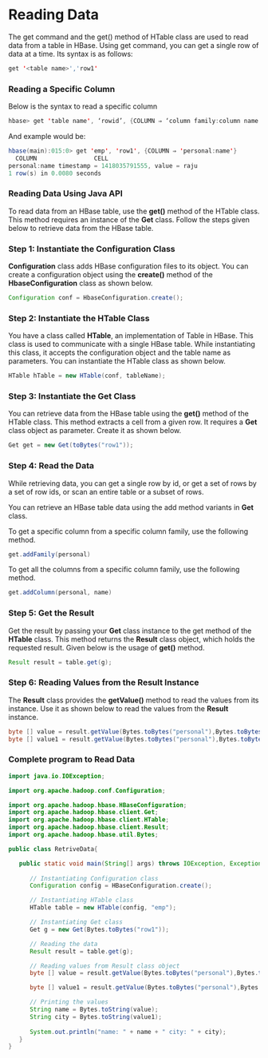 # Reading Data

The get command and the get() method of HTable class are used to read data from a table in HBase. Using get command, you can get a single row of data at a time. Its syntax is as follows:

``` Java
get '<table name>','row1'
```

### Reading a Specific Column

Below is the syntax to read a specific column

``` Java
hbase> get 'table name', ‘rowid’, {COLUMN ⇒ ‘column family:column name ’}
```

And example would be:

``` Java
hbase(main):015:0> get 'emp', 'row1', {COLUMN ⇒ 'personal:name'}
  COLUMN                CELL  
personal:name timestamp = 1418035791555, value = raju
1 row(s) in 0.0080 seconds
```

### Reading Data Using Java API

To read data from an HBase table, use the **get()** method of the HTable class. This method requires an instance of the **Get** class. 
Follow the steps given below to retrieve data from the HBase table.

### Step 1: Instantiate the Configuration Class

**Configuration** class adds HBase configuration files to its object. You can create a configuration object using the **create()** 
method of the **HbaseConfiguration** class as shown below.

``` Java
Configuration conf = HbaseConfiguration.create();
```

### Step 2: Instantiate the HTable Class

You have a class called **HTable**, an implementation of Table in HBase. This class is used to communicate with a single HBase table. 
While instantiating this class, it accepts the configuration object and the table name as parameters. You can instantiate the HTable 
class as shown below.

``` Java
HTable hTable = new HTable(conf, tableName);
```

### Step 3: Instantiate the Get Class

You can retrieve data from the HBase table using the **get()** method of the HTable class. This method extracts a cell from a given row. 
It requires a **Get** class object as parameter. Create it as shown below.

``` Java
Get get = new Get(toBytes("row1"));
```

### Step 4: Read the Data

While retrieving data, you can get a single row by id, or get a set of rows by a set of row ids, or scan an entire table or a subset 
of rows.

You can retrieve an HBase table data using the add method variants in **Get** class.

To get a specific column from a specific column family, use the following method.

``` Java
get.addFamily(personal) 
```

To get all the columns from a specific column family, use the following method.

``` Java
get.addColumn(personal, name) 
```

### Step 5: Get the Result

Get the result by passing your **Get** class instance to the get method of the **HTable** class. This method returns the **Result** class 
object, which holds the requested result. Given below is the usage of **get()** method.

``` Java
Result result = table.get(g);  
```

### Step 6: Reading Values from the Result Instance

The **Result** class provides the **getValue()** method to read the values from its instance. Use it as shown below to read the values 
from the **Result** instance.

``` Java
byte [] value = result.getValue(Bytes.toBytes("personal"),Bytes.toBytes("name"));
byte [] value1 = result.getValue(Bytes.toBytes("personal"),Bytes.toBytes("city"));
```


### Complete program to Read Data

``` Java
import java.io.IOException;

import org.apache.hadoop.conf.Configuration;

import org.apache.hadoop.hbase.HBaseConfiguration;
import org.apache.hadoop.hbase.client.Get;
import org.apache.hadoop.hbase.client.HTable;
import org.apache.hadoop.hbase.client.Result;
import org.apache.hadoop.hbase.util.Bytes;

public class RetriveData{

   public static void main(String[] args) throws IOException, Exception{
   
      // Instantiating Configuration class
      Configuration config = HBaseConfiguration.create();

      // Instantiating HTable class
      HTable table = new HTable(config, "emp");

      // Instantiating Get class
      Get g = new Get(Bytes.toBytes("row1"));

      // Reading the data
      Result result = table.get(g);

      // Reading values from Result class object
      byte [] value = result.getValue(Bytes.toBytes("personal"),Bytes.toBytes("name"));

      byte [] value1 = result.getValue(Bytes.toBytes("personal"),Bytes.toBytes("city"));

      // Printing the values
      String name = Bytes.toString(value);
      String city = Bytes.toString(value1);
      
      System.out.println("name: " + name + " city: " + city);
   }
}
```
